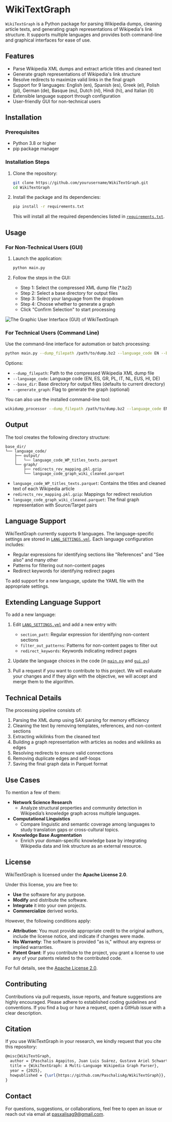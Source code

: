# WikiTextGraph

`WikiTextGraph` is a Python package for parsing Wikipedia dumps, cleaning article texts, and generating graph representations of Wikipedia's link structure. 
It supports multiple languages and provides both command-line and graphical interfaces for ease of use.

## Features

- Parse Wikipedia XML dumps and extract article titles and cleaned text
- Generate graph representations of Wikipedia's link structure
- Resolve redirects to maximize valid links in the final graph
- Support for 9 languages: English (en), Spanish (es), Greek (el), Polish (pl), German (de), Basque (eu), Dutch (nl), Hindi (hi), and Italian (it)
- Extensible language support through configuration
- User-friendly GUI for non-technical users

## Installation

### Prerequisites

- Python 3.8 or higher
- pip package manager

### Installation Steps

1. Clone the repository:
   ```bash
   git clone https://github.com/yourusername/WikiTextGraph.git
   cd WikiTextGraph
   ```

2. Install the package and its dependencies:
   ```bash
   pip install -r requirements.txt
   ```

   This will install all the required dependencies listed in [`requirements.txt`](https://github.com/PaschalisAg/WikiTextGraph/blob/main/requirements.txt).

## Usage

### For Non-Technical Users (GUI)

1. Launch the application:
   ```bash
   python main.py
   ```

2. Follow the steps in the GUI:
   - Step 1: Select the compressed XML dump file (*.bz2)
   - Step 2: Select a base directory for output files
   - Step 3: Select your language from the dropdown
   - Step 4: Choose whether to generate a graph
   - Click "Confirm Selection" to start processing

![The Graphic User Interface (GUI) of WikiTextGraph](/logo/gui_logo.png)

### For Technical Users (Command Line)

Use the command-line interface for automation or batch processing:

```bash
python main.py --dump_filepath /path/to/dump.bz2 --language_code EN --base_dir /path/to/output --generate_graph
```

Options:
- `--dump_filepath`: Path to the compressed Wikipedia XML dump file
- `--language_code`: Language code (EN, ES, GR, PL, IT, NL, EUS, HI, DE)
- `--base_dir`: Base directory for output files (defaults to current directory)
- `--generate_graph`: Flag to generate the graph (optional)

You can also use the installed command-line tool:

```bash
wikidump_processor --dump_filepath /path/to/dump.bz2 --language_code EN --generate_graph
```

## Output

The tool creates the following directory structure:

```
base_dir/
└── language_code/
    ├── output/
    │   └── language_code_WP_titles_texts.parquet
    └── graph/
        ├── redirects_rev_mapping.pkl.gzip
        └── language_code_graph_wiki_cleaned.parquet
```

- `language_code_WP_titles_texts.parquet`: Contains the titles and cleaned text of each Wikipedia article
- `redirects_rev_mapping.pkl.gzip`: Mappings for redirect resolution
- `language_code_graph_wiki_cleaned.parquet`: The final graph representation with Source/Target pairs

## Language Support

WikiTextGraph currently supports 9 languages. The language-specific settings are stored in [`LANG_SETTINGS.yml`](https://github.com/PaschalisAg/WikiTextGraph/blob/main/LANG_SETTINGS.yml). 
Each language configuration includes:

- Regular expressions for identifying sections like "References" and "See also" and many other
- Patterns for filtering out non-content pages
- Redirect keywords for identifying redirect pages

To add support for a new language, update the YAML file with the appropriate settings.

## Extending Language Support

To add a new language:

1. Edit [`LANG_SETTINGS.yml`](https://github.com/PaschalisAg/WikiTextGraph/blob/main/LANG_SETTINGS.yml) and add a new entry with:
   - `section_patt`: Regular expression for identifying non-content sections
   - `filter_out_patterns`: Patterns for non-content pages to filter out
   - `redirect_keywords`: Keywords indicating redirect pages

2. Update the language choices in the code (in [`main.py`](https://github.com/PaschalisAg/WikiTextGraph/blob/main/main.py) and [`gui.py`](https://github.com/PaschalisAg/WikiTextGraph/blob/main/gui.py))

3. Pull a request if you want to contribute to this project. We will evaluate your changes and if they align with the objective, we will accept and merge them to the algorithm.

## Technical Details

The processing pipeline consists of:

1. Parsing the XML dump using SAX parsing for memory efficiency
2. Cleaning the text by removing templates, references, and non-content sections
3. Extracting wikilinks from the cleaned text
4. Building a graph representation with articles as nodes and wikilinks as edges
5. Resolving redirects to ensure valid connections
6. Removing duplicate edges and self-loops
7. Saving the final graph data in Parquet format

## Use Cases
To mention a few of them:
- **Network Science Research**
   - Analyze structural properties and community detection in Wikipedia’s knowledge graph across multiple languages.
- **Computational Linguistics**
   - Compare linguistic and semantic coverage among languages to study translation gaps or cross-cultural topics.
- **Knowledge Base Augmentation**
   - Enrich your domain-specific knowledge base by integrating Wikipedia data and link structure as an external resource.

## License

WikiTextGraph is licensed under the **Apache License 2.0**.

Under this license, you are free to:

- **Use** the software for any purpose.
- **Modify** and distribute the software.
- **Integrate** it into your own projects.
- **Commercialize** derived works.

However, the following conditions apply:

- **Attribution**: You must provide appropriate credit to the original authors, include the license notice, and indicate if changes were made.
- **No Warranty**: The software is provided "as is," without any express or implied warranties.
- **Patent Grant**: If you contribute to the project, you grant a license to use any of your patents related to the contributed code.

For full details, see the [Apache License 2.0](https://www.apache.org/licenses/LICENSE-2.0).

## Contributing

Contributions via pull requests, issue reports, and feature suggestions are highly encouraged. 
Please adhere to established coding guidelines and conventions. 
If you find a bug or have a request, open a GitHub issue with a clear description.

## Citation

If you use WikiTextGraph in your research, we kindly request that you cite this repository:

```latex
@misc{WikiTextGraph,
  author = {Paschalis Agapitos, Juan Luis Suárez, Gustavo Ariel Schwartz},
  title = {WikiTextGraph: A Multi-Language Wikipedia Graph Parser},
  year = {2025},
  howpublished = {\url{https://github.com/PaschalisAg/WikiTextGraph}},
}
```

## Contact

For questions, suggestions, or collaborations, feel free to open an issue or reach out via email at pasxalisag9@gmail.com. 